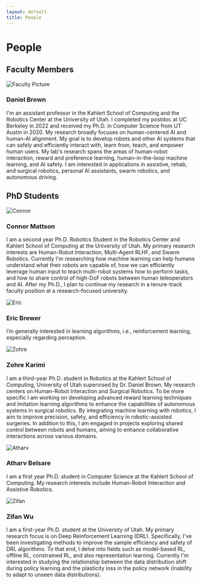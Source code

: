 ```yaml
---
layout: default
title: People
---
```


<div class="people-section">
  <h1>People</h1>

  <h2>Faculty Members</h2>
  <div class="person">
    <img src="{{ '/assets/images/DanielBrown.jpg' | relative_url }}" alt="Faculty Picture" class="person-photo">
    <div class="person-info">
      <h3>Daniel Brown</h3>
        <p>I'm an assistant professor in the Kahlert School of Computing and the Robotics Center at the University of Utah. I completed my postdoc at UC Berkeley in 2022 and received my Ph.D. in Computer Science from UT Austin in 2020. My research broadly focuses on human-centered AI and human-AI alignment. My goal is to develop robots and other AI systems that can safely and efficiently interact with, learn from, teach, and empower human users. My lab's research spans the areas of human-robot interaction, reward and preference learning, human-in-the-loop machine learning, and AI safety. I am interested in applications in assistive, rehab, and surgical robotics, personal AI assistants, swarm robotics, and autonomous driving.</p>
    <div class="person-links">
        <a href="https://users.cs.utah.edu/~dsbrown/"><i class="fas fa-home"></i></a>
        <a href="https://scholar.google.com/citations?hl=en&user=A3wg18wAAAAJ&view_op=list_works&sortby=pubdate"><i class="fas fa-graduation-cap"></i></a>
        <a href="#"><i class="fab fa-github"></i></a>
        <a href="#"><i class="fab fa-twitter"></i></a>
      </div>
    </div>
  </div>

  <h2>PhD Students</h2>
  <div class="person">
    <img src="{{ '/assets/images/ConnorMattson.png' | relative_url }}" alt="Connor" class="person-photo">
    <div class="person-info">
      <h3>Connor Mattson</h3>
      <p>I am a second year Ph.D. Robotics Student in the Robotics Center and Kahlert School of Computing at the University of Utah. My primary research interests are Human-Robot Interaction, Multi-Agent RLHF, and Swarm Robotics. Currently I'm researching how machine learning can help humans understand what their robots are capable of, how we can efficiently leverage human input to teach multi-robot systems how to perform tasks, and how to share control of high-DoF robots between human teleoperators and AI. After my Ph.D., I plan to continue my research in a tenure-track faculty position at a research-focused university.</p>
      <div class="person-links">
        <a href="https://users.cs.utah.edu/~cmattson/"><i class="fas fa-home"></i></a>
        <a href="https://scholar.google.com/citations?user=mQgtCDAAAAAJ&hl=en"><i class="fas fa-graduation-cap"></i></a>
        <a href="https://github.com/Connor-Mattson"><i class="fab fa-github"></i></a>
        <a href="https://x.com/connormat"><i class="fab fa-twitter"></i></a>
        <a href="https://www.linkedin.com/in/connorgmattson/"><i class="fab fa-linkedin"></i></a>
      </div>
    </div>
  </div>

  <div class="person">
    <img src="{{ '/assets/images/EricBrewer.jpg' | relative_url }}" alt="Eric" class="person-photo">
    <div class="person-info">
      <h3>Eric Brewer</h3>
     <p>I’m generally interested in learning algorithms, i.e., reinforcement learning, especially regarding perception.</p>
      <div class="person-links">
        <a href="https://github.com/EricRobertBrewer"><i class="fab fa-github"></i></a>
      </div>
    </div>
  </div>


  <div class="person">
    <img src="{{ '/assets/images/ZohreKarimi.jpg' | relative_url }}" alt="Zohre" class="person-photo">
    <div class="person-info">
      <h3>Zohre Karimi</h3>
      <p>I am a third-year Ph.D. student in Robotics at the Kahlert School of Computing, University of Utah supervised by Dr. Daniel Brown. My research centers on Human-Robot Interaction and Surgical Robotics. To be more specific I am working on developing advanced reward learning techniques and imitation learning algorithms to enhance the capabilities of autonomous systems in surgical robotics. By integrating machine learning with robotics, I aim to improve precision, safety, and efficiency in robotic-assisted surgeries. In addition to this, I am engaged in projects exploring shared control between robots and humans, aiming to enhance collaborative interactions across various domains.</p>
      <div class="person-links">
        <a href="https://zohre-karimi.github.io/ "><i class="fas fa-home"></i></a>
        <a href="https://scholar.google.com/citations?user=v2ZkiuEAAAAJ&hl=en&oi=ao"><i class="fas fa-graduation-cap"></i></a>
        <a href="https://github.com/zohre-karimi"><i class="fab fa-github"></i></a>
        <a href="https://www.linkedin.com/in/zohre-karimi-a79336172 "><i class="fab fa-linkedin"></i></a>
      </div>
    </div>
  </div>

  <div class="person">
    <img src="{{ '/assets/images/AtharvBelsare.jpg' | relative_url }}" alt="Atharv" class="person-photo">
    <div class="person-info">
      <h3>Atharv Belsare</h3>
      <p>I am a first year Ph.D. student in Computer Science at the Kahlert School of Computing. My research interests include Human-Robot Interaction and Assistive Robotics.</p>
      <div class="person-links">
        <a href="#"><i class="fas fa-home"></i></a>
        <a href="#"><i class="fas fa-graduation-cap"></i></a>
        <a href="#"><i class="fab fa-github"></i></a>
        <a href="#"><i class="fab fa-twitter"></i></a>
      </div>
    </div>
  </div>

  <div class="person">
    <img src="{{ '/assets/images/ZifanWu.jpg' | relative_url }}" alt="Zifan" class="person-photo">
    <div class="person-info">
      <h3>Zifan Wu</h3>
      <p>I am a first-year Ph.D. student at the University of Utah. My primary research focus is on Deep Reinforcement Learning (DRL). Specifically, I've been investigating methods to improve the sample efficiency and safety of DRL algorithms. To that end, I delve into fields such as model-based RL, offline RL, constrained RL, and also representation learning. Currently I'm interested in studying the relationship between the data distribution shift during policy learning and the plasticity loss in the policy network (inability to adapt to unseen data distributions).</p>
      <div class="person-links">
        <a href="https://scholar.google.com/citations?user=cHCsqP8AAAAJ&hl"><i class="fas fa-graduation-cap"></i></a>
        <a href="https://github.com/zifanwu"><i class="fab fa-github"></i></a>
      </div>
    </div>
  </div>

</div>
